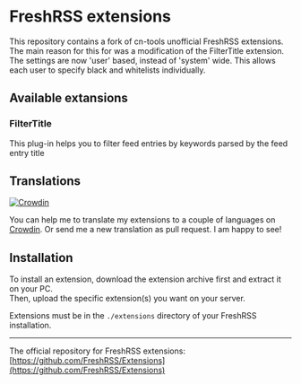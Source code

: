 # FreshRSS extensions

This repository contains a fork of cn-tools unofficial FreshRSS extensions.
The main reason for this for was a modification of the FilterTitle extension. The settings are now 'user' based, instead of 'system' wide. This allows each user to specify black and whitelists individually.

## Available extansions

### FilterTitle

This plug-in helps you to filter feed entries by keywords parsed by the feed entry title

## Translations

[![Crowdin](https://badges.crowdin.net/cntools-freshrssextensions/localized.svg)](https://crowdin.com/project/cntools-freshrssextensions)

You can help me to translate my extensions to a couple of languages on [Crowdin](https://crowdin.com/project/cntools-freshrssextensions). Or send me a new translation as pull request. I am happy to see!

## Installation

To install an extension, download the extension archive first and extract it on your PC.\
Then, upload the specific extension(s) you want on your server.

Extensions must be in the `./extensions` directory of your FreshRSS installation.

---

The official repository for FreshRSS extensions: [https://github.com/FreshRSS/Extensions](https://github.com/FreshRSS/Extensions)

